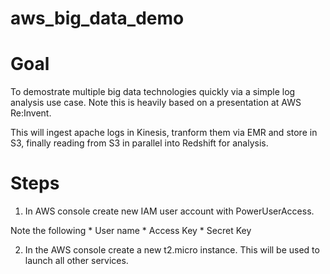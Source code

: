 aws_big_data_demo
=================

Goal
=====
To demostrate multiple big data technologies quickly via a simple log analysis use case.  Note this is heavily based on a presentation at AWS Re:Invent.

This will ingest apache logs in Kinesis, tranform them via EMR and store in S3, finally reading from S3 in parallel into Redshift for analysis.

Steps
=====

1.  In AWS console create new IAM user account with PowerUserAccess.
  
  Note the following
    * User name
    * Access Key
    * Secret Key

2.  In the AWS console create a new t2.micro instance.  This will be used to launch all other services.
